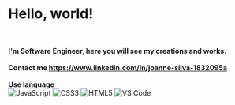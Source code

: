 # Hello, world!
<br>

<strong>I'm Software Engineer, here you will see my creations and  works.</strong>
<br><br>
<strong>Contact me https://www.linkedin.com/in/joanne-silva-1832095a </strong>
<br><br>
<strong>Use language</strong>
<br>
![JavaScript](https://img.shields.io/badge/-JavaScript-%23F7DF1C?style=flat-square&logo=javascript&logoColor=000000&labelColor=%23F7DF1C&color=%23FFCE5A)
![CSS3](https://img.shields.io/badge/-CSS3-%231572B6?style=flat-square&logo=css3)
![HTML5](https://img.shields.io/badge/-HTML5-%23E44D27?style=flat-square&logo=html5&logoColor=ffffff)
![VS Code](http://img.shields.io/badge/-VS%20Code-007ACC?style=flat-square&logo=visual-studio-code&logoColor=ffffff)
